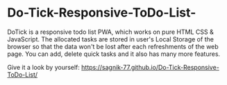 # Do-Tick-Responsive-ToDo-List-
DoTick is a responsive todo list PWA, which works on pure HTML CSS &amp; JavaScript. The allocated tasks are stored in user's Local Storage of the browser so that the data won't be lost after each refreshments of the web page. You can add, delete quick tasks and it also has many more features.

Give it a look by yourself: https://sagnik-77.github.io/Do-Tick-Responsive-ToDo-List/
